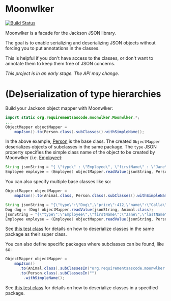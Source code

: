 # Moonwlker
[![Build Status](https://travis-ci.org/bertilmuth/moonwlker.svg?branch=master)](https://travis-ci.org/bertilmuth/moonwlker)

Moonwlker is a facade for the Jackson JSON library.

The goal is to enable serializing and deserializing JSON objects without forcing you to put annotations in the classes.

This is helpful if you don't have access to the classes, or don't want to annotate them to keep them free of JSON concerns.

*This project is in an early stage. The API may change.*

# (De)serialization of type hierarchies
Build your Jackson object mapper with Moonwlker:

``` java
import static org.requirementsascode.moonwlker.Moonwlker.*;
...
ObjectMapper objectMapper = 
    mapJson().to(Person.class).subClasses().withSimpleName();
```

In the above example, [Person](https://github.com/bertilmuth/moonwlker/blob/master/src/test/java/org/requirementsascode/moonwlker/testobject/person/Person.java) is the base class.
The created `ObjectMapper` deserializes objects of subclasses in the same package.
The `type` JSON property specifies the simple class name of the object to be created by Moonwlker (i.e. [Employee](https://github.com/bertilmuth/moonwlker/blob/master/src/test/java/org/requirementsascode/moonwlker/testobject/person/Employee.java)):

``` java
String jsonString = "{ \"type\" : \"Employee\", \"firstName\" : \"Jane\", \"lastName\" : \"Doe\" , \"employeeNumber\" : \"EMP-2020\"}";
Employee employee = (Employee) objectMapper.readValue(jsonString, Person.class);
```

You can also specify multiple base classes like so:

``` java
ObjectMapper objectMapper = 
    mapJson().to(Animal.class, Person.class).subClasses().withSimpleName();

String jsonString = "{\"type\":\"Dog\",\"price\":412,\"name\":\"Calla\",\"command\":\"Sit\"}";
Dog dog = (Dog) objectMapper.readValue(jsonString, Animal.class);
jsonString = "{\"type\":\"Employee\",\"firstName\":\"Jane\",\"lastName\":\"Doe\",\"employeeNumber\":\"EMP-2020\"}";
Employee employee = (Employee) objectMapper.readValue(jsonString, Person.class);
```

See [this test class](https://github.com/bertilmuth/moonwlker/blob/master/src/test/java/org/requirementsascode/moonwlker/SubclassInSamePackageTest.java) for details on how to deserialize classes in the same package as their super class.

You can also define specific packages where subclasses can be found, like so:

``` java
ObjectMapper objectMapper = 
    mapJson()
      .to(Animal.class).subClassesIn("org.requirementsascode.moonwlker.testobject.person")
      .to(Person.class).subClassesIn("")
        .withSimpleName();
```

See [this test class](https://github.com/bertilmuth/moonwlker/blob/master/src/test/java/org/requirementsascode/moonwlker/SubclassInSpecifiedPackageTest.java) for details on how to deserialize classes in a specified package.
